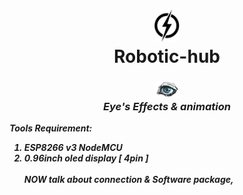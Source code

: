 <link Src ="https://github.com/ArtStudioORG/Robotic-hub/blob/main/!!!%20ignore%20Me%20!!!/style.css" >
<h1 align ="Center"><img width =40  Src = "https://github.com/ArtStudioORG/Robotic-hub/blob/main/!!!%20ignore%20Me%20!!!/main-logo.png"><br>Robotic-hub </h1>

 
<h3 align = " Center "></i><img width = "40" Src = "https://github.com/ArtStudioORG/Robotic-hub/blob/main/!!!%20ignore%20Me%20!!!/eyes%20tools/eyes%20logo.png "><br> <i> Eye's Effects & animation</h3> <P><b><i> Tools Requirement: <ol> <li>ESP8266 v3 NodeMCU</li><li>0.96inch oled display [ 4pin ]</li> <div class ="text"><br> NOW talk about connection & Software package,



